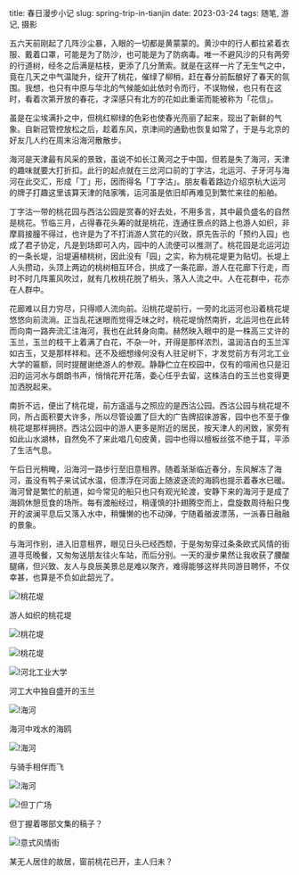 title: 春日漫步小记
slug: spring-trip-in-tianjin
date: 2023-03-24
tags: 随笔, 游记, 摄影

五六天前刚起了几阵沙尘暴，入眼的一切都是黄蒙蒙的。黄沙中的行人都拉紧着衣服、戴着口罩，可能是为了防沙，也可能是为了防病毒。唯一不避风沙的只有两旁的行道树，经冬之后满是枯枝，更添了几分萧索。就是在这样一片了无生气之中，竟在几天之中气温陡升，绽开了桃花，催绿了柳梢，赶在春分前酝酿好了春天的氛围。我想，也只有中原与华北的气候能如此依时令而行，不误物候，也只有在这时，看着次第开放的春花，才深感只有北方的花如此重诺而能被称为「花信」。

虽是在尘埃满扑之中，但桃红柳绿的色彩也使春光亮丽了起来，现出了新鲜的气象。自新冠管控放松之后，趁着东风，京津间的通勤也恢复如常了，于是与北京的好友几人约在周末沿海河散散步。

海河是天津最有风采的景致，虽说不如长江黄河之于中国，但若是失了海河，天津的趣味就要大打折扣。此行的起点就在三岔河口前的丁字沽，北运河、子牙河与海河在此交汇，形成「丁」形，因而得名「丁字沽」。朋友看着路边介绍京杭大运河的牌子打趣这里该算天津的陆家嘴，运河虽是依旧却再难见到繁忙来往的船舶。

丁字沽一带的桃花园与西沽公园是赏春的好去处，不用多言，其中最负盛名的自然是桃花。节临三月，占得春花头筹的就是桃花，连通往景点的路上也游人如织，非摩肩接朣不得过，也许是为了不打消游人赏花的兴致，原先告示的「预约入园」也成了君子协定，凡是到场即可入内，园中的人流便可以推测了。桃花园是北运河边的一条长堤，沿堤遍植桃树，因此没有「园」之实，称为桃花堤更为贴切。长堤上人头攒动，头顶上两边的桃树相互环合，拱成了一条花廊，游人在花廊下行走，而时不时几阵薰风吹过，就有几枚桃花脱了梢头，落入人流之中。人在花群中，花亦在人群中。

花廊难以目力穷尽，只得顺人流向前。沿桃花堤前行，一旁的北运河也沿着桃花堤悠悠向前流淌。正当乱花迷眼而觉得乏味之时，桃花堤悄然南折，北运河也在此转而向南一路奔流汇注海河，我也在此转身向南。赫然映入眼中的是一株高三丈许的玉兰，玉兰的枝干上着满了白花，不杂一叶，开得是那样浓烈，温润洁白的玉兰浑如古玉，又是那样祥和。还不及细想缘何没有人驻足树下，才发觉前方有河北工业大学的匾额，同时提醒谢绝游人的参观。静静伫立在校园中，仅有的喧闹也只是汩汩的运河水与朗朗书声，悄悄花开花落，委心任乎去留，这株洁白的玉兰也变得更加洒脱起来。

南折不远，便出了桃花堤，前方遥遥与之照应的是西沽公园。西沽公园与桃花堤不同，所占面积要大许多，所以尽管设置了巨大的广告牌招徕游客，园中也不至于像桃花堤那样拥挤。西沽公园中的游人更多是附近的居民，按天津人的闲致，家旁有如此山水湖林，自然免不了来此唱几句皮黄，园中也得以檀板丝弦不绝于耳，平添了生活气息。

午后日光稍晻，沿海河一路步行至旧意租界。随着渐渐临近春分，东风解冻了海河，虽没有鸭子来试试水温，但漂浮在河面上随波逐流的海鸥也提示着春水已暖。海河曾是繁忙的航道，如今常见的船只也只有观光轮渡，安静下来的海河于是成了海鸥休憩觅食的场所。每有渡船经过，稍谨慎的扑翅腾空而上，盘旋数周待船只曳开的波澜平息后又落入水中，稍慵懒的也不动弹，宁随着艏波漂荡，一派春日融融的景象。

与海河作别，进入旧意租界，眼见日头已经西颓，于是匆匆穿过条条欧式风情的街道寻觅晚餐，又匆匆送朋友往火车站，而后分别。一天的漫步果然让我收获了腰酸腿痛，但兴致、友人与良辰美景总是难以聚齐，难得能够这样共同游目聘怀，不仅幸甚，也算是不负如此韶光了。

![!桃花堤](https://storage.live.com/items/4D18B16B8E0B1EDB!8688?authkey=ALYpzW-ZQ_VBXTU)

<p class="intro"><i class="fa fa-angle-double-up"></i> 游人如织的桃花堤</p>

![!桃花堤](https://storage.live.com/items/4D18B16B8E0B1EDB!8689?authkey=ALYpzW-ZQ_VBXTU)

![!桃花堤](https://storage.live.com/items/4D18B16B8E0B1EDB!8690?authkey=ALYpzW-ZQ_VBXTU)

![!河北工业大学](https://storage.live.com/items/4D18B16B8E0B1EDB!8691?authkey=ALYpzW-ZQ_VBXTU)

<p class="intro"><i class="fa fa-angle-double-up"></i> 河工大中独自盛开的玉兰</p>

![!海河](https://storage.live.com/items/4D18B16B8E0B1EDB!8694?authkey=ALYpzW-ZQ_VBXTU)

<p class="intro"><i class="fa fa-angle-double-up"></i> 海河中戏水的海鸥</p>

![!海河](https://storage.live.com/items/4D18B16B8E0B1EDB!8692?authkey=ALYpzW-ZQ_VBXTU)

<p class="intro"><i class="fa fa-angle-double-up"></i> 与骑手相伴而飞</p>

![!海河](https://storage.live.com/items/4D18B16B8E0B1EDB!8693?authkey=ALYpzW-ZQ_VBXTU)

![!但丁广场](https://storage.live.com/items/4D18B16B8E0B1EDB!8695?authkey=ALYpzW-ZQ_VBXTU)

<p class="intro"><i class="fa fa-angle-double-up"></i> 但丁握着哪部文集的稿子？</p>

![!意式风情街](https://storage.live.com/items/4D18B16B8E0B1EDB!8696?authkey=ALYpzW-ZQ_VBXTU)

<p class="intro"><i class="fa fa-angle-double-up"></i> 某无人居住的故居，窗前桃花已开，主人归未？</p>